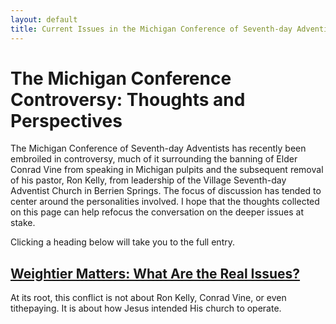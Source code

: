 ```yaml
---
layout: default
title: Current Issues in the Michigan Conference of Seventh-day Adventists
---
```


# The Michigan Conference Controversy: Thoughts and Perspectives

The Michigan Conference of Seventh-day Adventists has recently been embroiled in controversy, much of it surrounding the banning of Elder Conrad Vine from speaking in Michigan pulpits and the subsequent removal of his pastor, Ron Kelly, from leadership of the Village Seventh-day Adventist Church in Berrien Springs. The focus of discussion has tended to center around the personalities involved. I hope that the thoughts collected on this page can help refocus the conversation on the deeper issues at stake.

Clicking a heading below will take you to the full entry.

## [Weightier Matters: What Are the Real Issues?](/misda-controversy/weightier-matters)
At its root, this conflict is not about Ron Kelly, Conrad Vine, or even tithepaying. It is about how Jesus intended His church to operate.